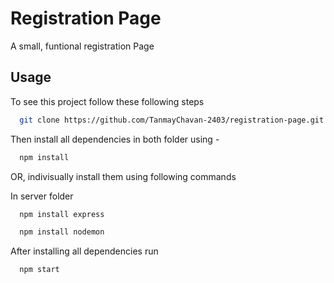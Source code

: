 
# Registration Page

A small, funtional registration Page


## Usage

To see this project follow these following steps

```bash
  git clone https://github.com/TanmayChavan-2403/registration-page.git
```
Then install all dependencies in both folder using -
```bash
  npm install
```
OR, indivisually install them using following commands

In server folder
```bash
  npm install express
```
```bash
  npm install nodemon
```

After installing all dependencies run 
```bash
  npm start
```




